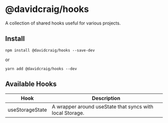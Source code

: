 # @davidcraig/hooks

A collection of shared hooks useful for various projects.

## Install

    npm install @davidcraig/hooks --save-dev

or

    yarn add @davidcraig/hooks --dev


## Available Hooks

| Hook            | Description
|-----------------|------------
| useStorageState | A wrapper around useState that syncs with local Storage.
